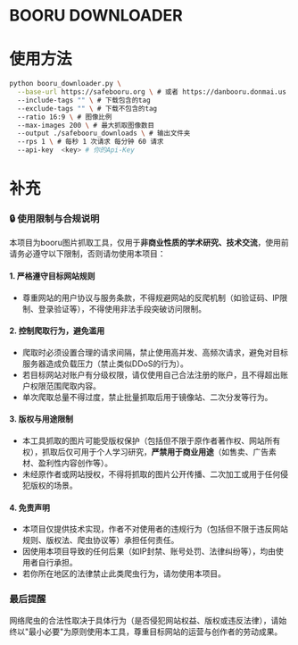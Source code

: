 # BOORU DOWNLOADER

# 使用方法

```bash
python booru_downloader.py \
  --base-url https://safebooru.org \ # 或者 https://danbooru.donmai.us
  --include-tags "" \ # 下载包含的tag
  --exclude-tags "" \ # 下载不包含的tag
  --ratio 16:9 \ # 图像比例
  --max-images 200 \ # 最大抓取图像数目
  --output ./safebooru_downloads \ # 输出文件夹
  --rps 1 \ # 每秒 1 次请求 每分钟 60 请求
  --api-key  <key> # 你的Api-Key
```

# 补充

### 🔒 使用限制与合规说明

本项目为booru图片抓取工具，仅用于**非商业性质的学术研究、技术交流**，使用前请务必遵守以下限制，否则请勿使用本项目：

#### 1. 严格遵守目标网站规则
- 尊重网站的用户协议与服务条款，不得规避网站的反爬机制（如验证码、IP限制、登录验证等），不得使用非法手段突破访问限制。

#### 2. 控制爬取行为，避免滥用
- 爬取时必须设置合理的请求间隔，禁止使用高并发、高频次请求，避免对目标服务器造成负载压力（禁止类似DDoS的行为）。
- 若目标网站对账户有分级权限，请仅使用自己合法注册的账户，且不得超出账户权限范围爬取内容。
- 单次爬取总量不得过度，禁止批量抓取后用于镜像站、二次分发等行为。

#### 3. 版权与用途限制
- 本工具抓取的图片可能受版权保护（包括但不限于原作者著作权、网站所有权），抓取后仅可用于个人学习研究，**严禁用于商业用途**（如售卖、广告素材、盈利性内容创作等）。
- 未经原作者或网站授权，不得将抓取的图片公开传播、二次加工或用于任何侵犯版权的场景。

#### 4. 免责声明
- 本项目仅提供技术实现，作者不对使用者的违规行为（包括但不限于违反网站规则、版权法、爬虫协议等）承担任何责任。
- 因使用本项目导致的任何后果（如IP封禁、账号处罚、法律纠纷等），均由使用者自行承担。
- 若你所在地区的法律禁止此类爬虫行为，请勿使用本项目。

### 最后提醒
网络爬虫的合法性取决于具体行为（是否侵犯网站权益、版权或违反法律），请始终以"最小必要"为原则使用本工具，尊重目标网站的运营与创作者的劳动成果。